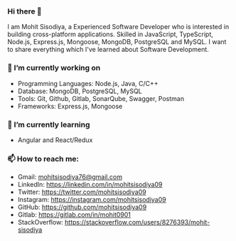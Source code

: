 ### Hi there 👋

I am Mohit Sisodiya, a Experienced Software Developer who is interested in building cross-platform applications. Skilled in JavaScript, TypeScript, Node.js, Express.js, Mongoose, MongoDB, PostgreSQL and MySQL. I want to share everything which I've learned about Software Development.

### 🔭 I’m currently working on

- Programming Languages: Node.js, Java, C/C++
- Database: MongoDB, PostgreSQL, MySQL
- Tools: Git, Github, Gitlab, SonarQube, Swagger, Postman
- Frameworks: Express.js, Mongoose

### 🌱 I’m currently learning

- Angular and React/Redux

### 📫 How to reach me:

- Gmail: mohitsisodiya76@gmail.com
- LinkedIn: https://linkedin.com/in/mohitsisodiya09
- Twitter: https://twitter.com/mohitsisodiya09
- Instagram: https://instagram.com/mohitsisodiya09
- GitHub: https://github.com/mohitsisodiya09
- Gitlab: https://gitlab.com/in/mohit0901
- StackOverflow: https://stackoverflow.com/users/8276393/mohit-sisodiya
